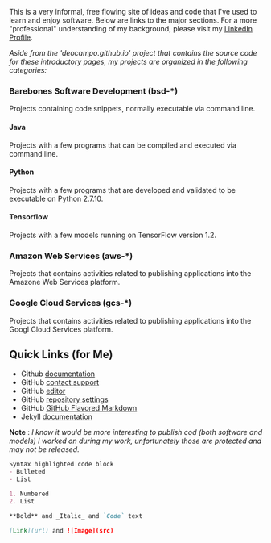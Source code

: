 
This is a very informal, free flowing site of ideas and code that I've used to learn and enjoy software. Below are links to the major sections. For a more "professional" understanding of my background, please visit my [LinkedIn Profile](https://www.linkedin.com/in/deocampo/).

_Aside from the 'deocampo.github.io' project that contains the source code for these introductory pages, my projects are organized in the following categories:_

### Barebones Software Development (bsd-*)
Projects containing code snippets, normally executable via command line.

#### Java
Projects with a few programs that can be compiled and executed via command line.

#### Python
Projects with a few programs that are developed and validated to be executable on Python 2.7.10.

#### Tensorflow
Projects with a few models running on TensorFlow version 1.2.

### Amazon Web Services (aws-*)
Projects that contains activities related to publishing applications into the Amazone Web Services platform.

### Google Cloud Services (gcs-*)
Projects that contains activities related to publishing applications into the Googl Cloud Services platform.


## Quick Links (for Me)

- Github [documentation](https://help.github.com/categories/github-pages-basics/) 
- GitHub [contact support](https://github.com/contact)
- GitHub [editor](https://github.com/deocampo/deocampo.github.io/edit/master/README.md)
- GitHub [repository settings](https://github.com/deocampo/deocampo.github.io/settings)
- GitHub [GitHub Flavored Markdown](https://guides.github.com/features/mastering-markdown/)
- Jekyll [documentation](https://jekyllrb.com/)


**Note** : _I know it would be more interesting to publish cod (both software and models) I worked on during my work, unfortunately those are protected and may not be released._

```markdown
Syntax highlighted code block
- Bulleted
- List

1. Numbered
2. List

**Bold** and _Italic_ and `Code` text

[Link](url) and ![Image](src)
```

